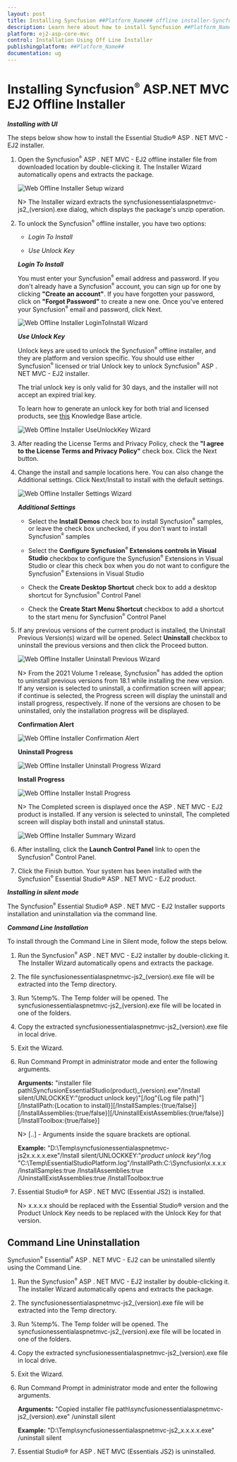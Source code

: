 ```yaml
---
layout: post
title: Installing Syncfusion ##Platform_Name## offline installer-Syncfusion
description: Learn here about how to install Syncfusion ##Platform_Name## offline installer after downloading from our Syncfusion website.
platform: ej2-asp-core-mvc
control: Installation Using Off Line Installer
publishingplatform: ##Platform_Name##
documentation: ug
---
```


# Installing Syncfusion<sup style="font-size:70%">&reg;</sup> ASP.NET MVC EJ2 Offline Installer


***Installing with UI***

The steps below show how to install the Essential Studio&reg; ASP . NET MVC - EJ2 installer.

1. Open the Syncfusion<sup style="font-size:70%">&reg;</sup> ASP . NET MVC - EJ2 offline installer file from downloaded location by double-clicking it. The Installer Wizard automatically opens and extracts the package.

    ![Web Offline Installer Setup wizard](images/webofflineinstaller-1.png)

    N> The Installer wizard extracts the syncfusionessentialaspnetmvc-js2_(version).exe dialog, which displays the package's unzip operation.

2. To unlock the Syncfusion<sup style="font-size:70%">&reg;</sup> offline installer, you have two options:

    * *Login To Install*

    * *Use Unlock Key*

    ***Login To Install***

    You must enter your Syncfusion<sup style="font-size:70%">&reg;</sup> email address and password. If you don't already have a Syncfusion<sup style="font-size:70%">&reg;</sup> account, you can sign up for one by clicking **"Create an account"**. If you have forgotten your password, click on **"Forgot Password"** to create a new one. Once you've entered your Syncfusion<sup style="font-size:70%">&reg;</sup> email and password, click Next.

    ![Web Offline Installer LoginToInstall Wizard](images/webofflineinstaller-2.png)

    ***Use Unlock Key***

    Unlock keys are used to unlock the Syncfusion<sup style="font-size:70%">&reg;</sup> offline installer, and they are platform and version specific. You should use either Syncfusion<sup style="font-size:70%">&reg;</sup> licensed or trial Unlock key to unlock Syncfusion<sup style="font-size:70%">&reg;</sup> ASP . NET MVC - EJ2 installer.

    The trial unlock key is only valid for 30 days, and the installer will not accept an expired trial key.

    To learn how to generate an unlock key for both trial and licensed products, see [this](https://www.syncfusion.com/kb/2326) Knowledge Base article.

    ![Web Offline Installer UseUnlockKey Wizard](images/webofflineinstaller-3.png)

3. After reading the License Terms and Privacy Policy, check the **"I agree to the License Terms and Privacy Policy"** check box. Click the Next button.

4. Change the install and sample locations here. You can also change the Additional settings. Click Next/Install to install with the default settings.

   ![Web Offline Installer Settings Wizard](images/webofflineinstaller-4.png)

   ***Additional Settings***

   * Select the **Install Demos** check box to install Syncfusion<sup style="font-size:70%">&reg;</sup> samples, or leave the check box unchecked, if you don't want to install Syncfusion<sup style="font-size:70%">&reg;</sup> samples

   * Select the **Configure Syncfusion<sup style="font-size:70%">&reg;</sup> Extensions controls in Visual Studio** checkbox to configure the Syncfusion<sup style="font-size:70%">&reg;</sup> Extensions in Visual Studio or clear this check box when you do not want to configure the Syncfusion<sup style="font-size:70%">&reg;</sup> Extensions in Visual Studio

   * Check the **Create Desktop Shortcut** check box to add a desktop shortcut for Syncfusion<sup style="font-size:70%">&reg;</sup> Control Panel

   * Check the **Create Start Menu Shortcut** checkbox to add a shortcut to the start menu for Syncfusion<sup style="font-size:70%">&reg;</sup> Control Panel

5. If any previous versions of the current product is installed, the Uninstall Previous Version(s) wizard will be opened. Select **Uninstall** checkbox to uninstall the previous versions and then click the Proceed button.

    ![Web Offline Installer Uninstall Previous Wizard](images/webofflineinstaller-5.png)

    N> From the 2021 Volume 1 release, Syncfusion<sup style="font-size:70%">&reg;</sup> has added the option to uninstall previous versions from 18.1 while installing the new version. If any version is selected to uninstall, a confirmation screen will appear; if continue is selected, the Progress screen will display the uninstall and install progress, respectively. If none of the versions are chosen to be uninstalled, only the installation progress will be displayed.

    **Confirmation Alert**

    ![Web Offline Installer Confirmation Alert](images/webofflineinstaller-6.png)

    **Uninstall Progress**

    ![Web Offline Installer Uninstall Progress Wizard](images/webofflineinstaller-7.png)

    **Install Progress**

    ![Web Offline Installer Install Progress](images/webofflineinstaller-8.png)

    N> The Completed screen is displayed once the ASP . NET MVC - EJ2 product is installed. If any version is selected to uninstall, The completed screen will display both install and uninstall status.

    ![Web Offline Installer Summary Wizard](images/webofflineinstaller-9.png)

6. After installing, click the **Launch Control Panel** link to open the Syncfusion<sup style="font-size:70%">&reg;</sup> Control Panel.

7. Click the Finish button. Your system has been installed with the Syncfusion<sup style="font-size:70%">&reg;</sup> Essential Studio&reg; ASP . NET MVC - EJ2 product.

***Installing in silent mode***

The Syncfusion<sup style="font-size:70%">&reg;</sup> Essential Studio&reg; ASP . NET MVC - EJ2 Installer supports installation and uninstallation via the command line.

***Command Line Installation***

To install through the Command Line in Silent mode, follow the steps below.

1. Run the Syncfusion<sup style="font-size:70%">&reg;</sup> ASP . NET MVC - EJ2 installer by double-clicking it. The Installer Wizard automatically opens and extracts the package.

2. The file syncfusionessentialaspnetmvc-js2_(version).exe file will be extracted into the Temp directory.

3. Run %temp%. The Temp folder will be opened. The syncfusionessentialaspnetmvc-js2_(version).exe file will be located in one of the folders.

4. Copy the extracted syncfusionessentialaspnetmvc-js2_(version).exe file in local drive.

5. Exit the Wizard.

6. Run Command Prompt in administrator mode and enter the following arguments.

    **Arguments:** "installer file path\SyncfusionEssentialStudio(product)_(version).exe"/Install silent/UNLOCKKEY:"(product unlock key)"[/log"{Log file path}"][/InstallPath:{Location to install}][/InstallSamples:{true/false}][/InstallAssemblies:{true/false}][/UninstallExistAssemblies:{true/false}][/InstallToolbox:{true/false}]

    N> [..] - Arguments inside the square brackets are optional.

    **Example:** "D:\Temp\syncfusionessentialaspnetmvc-js2x.x.x.x.exe"/Install silent/UNLOCKKEY:"*product unlock key*"/log "C:\Temp\EssentialStudioPlatform.log"/InstallPath:C:\Syncfusion\x.x.x.x /InstallSamples:true /InstallAssemblies:true /UninstallExistAssemblies:true /InstallToolbox:true

7. Essential Studio&reg; for ASP . NET MVC (Essential JS2) is installed.

    N> x.x.x.x should be replaced with the Essential Studio&reg; version and the Product Unlock Key needs to be replaced with the Unlock Key for that version.

## Command Line Uninstallation

Syncfusion<sup style="font-size:70%">&reg;</sup> Essential<sup style="font-size:70%">&reg;</sup> ASP . NET MVC - EJ2 can be uninstalled silently using the Command Line.

1. Run the Syncfusion<sup style="font-size:70%">&reg;</sup> ASP . NET MVC - EJ2 installer by double-clicking it. The installer Wizard automatically opens and extracts the package.

2. The syncfusionessentialaspnetmvc-js2_(version).exe file will be extracted into the Temp directory.

3. Run %temp%. The Temp folder will be opened. The syncfusionessentialaspnetmvc-js2_(version).exe file will be located in one of the folders.

4. Copy the extracted syncfusionessentialaspnetmvc-js2_(version).exe file in local drive.

5. Exit the Wizard.

6. Run Command Prompt in administrator mode and enter the following arguments.

    **Arguments:** "Copied installer file path\syncfusionessentialaspnetmvc-js2_(version).exe" /uninstall silent

    **Example:** "D:\Temp\syncfusionessentialaspnetmvc-js2_x.x.x.x.exe" /uninstall silent

7. Essential Studio&reg; for ASP . NET MVC (Essentials JS2) is uninstalled.